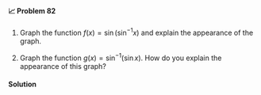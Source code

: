 <div class="alert alert-warning" role="alert">
<h4 class="alert-heading">📈 Problem 82</h4>

1. Graph the function $f(x) = \sin(\sin^{-1} x)$ and explain the appearance of the graph.

2. Graph the function $g(x) = \sin^{-1}(\sin x)$. How do you explain the appearance of this graph?

</div>

<div class="alert alert-success" role="alert">
<h4 class="alert-heading">Solution</h4>



</div>

